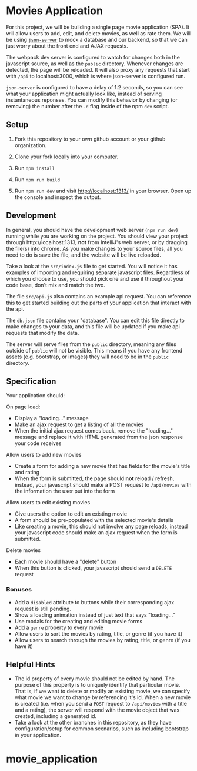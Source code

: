 # Movies Application

For this project, we will be building a single page movie application (SPA). It
will allow users to add, edit, and delete movies, as well as rate them. We will
be using [`json-server`](https://github.com/typicode/json-server) to mock a
database and our backend, so that we can just worry about the front end and AJAX
requests.

The webpack dev server is configured to watch for changes both in the javascript
source, as well as the `public` directory. Whenever changes are detected, the
page will be reloaded. It will also proxy any requests that start with `/api` to
localhost:3000, which is where json-server is configured run.

`json-server` is configured to have a delay of 1.2 seconds, so you can see what
your application might actually look like, instead of serving instantaneous
reponses. You can modify this behavior by changing (or removing) the number
after the `-d` flag inside of the npm `dev` script.

## Setup

1. Fork this repository to your own github account or your github organization.

1. Clone your fork locally into your computer.

1. Run `npm install`

1. Run `npm run build`

1. Run `npm run dev` and visit
   [http://localhost:1313/](http://localhost:1313/) in your browser. Open up
   the console and inspect the output.

## Development

In general, you should have the development web server (`npm run dev`) running
while you are working on the project. You should view your project through
http://localhost:1313, **not** from IntelliJ's web server, or by dragging the
file(s) into chrome. As you make changes to your source files, all you need to
do is save the file, and the website will be live reloaded.

Take a look at the `src/index.js` file to get started. You will notice it has
examples of importing and requiring separate javascript files. Regardless of
which you choose to use, you should pick one and use it throughout your code
base, don't mix and match the two.

The file `src/api.js` also contains an example api request. You can
reference this to get started building out the parts of your application that
interact with the api.

The `db.json` file contains your "database". You can edit this file directly to
make changes to your data, and this file will be updated if you make api
requests that modify the data.

The server will serve files from the `public` directory, meaning any files
outside of `public` will not be visible. This means if you have any frontend
assets (e.g. bootstrap, or images) they will need to be in the `public`
directory.

## Specification

Your application should:

On page load:

- Display a "loading..." message
- Make an ajax request to get a listing of all the movies
- When the initial ajax request comes back, remove the "loading..." message
  and replace it with HTML generated from the json response your code
  receives

Allow users to add new movies

- Create a form for adding a new movie that has fields for the movie's title
  and rating
- When the form is submitted, the page should **not** reload / refresh,
  instead, your javascript should make a POST request to `/api/movies` with the
  information the user put into the form

Allow users to edit existing movies

- Give users the option to edit an existing movie
- A form should be pre-populated with the selected movie's details
- Like creating a movie, this should not involve any page reloads, instead
  your javascript code should make an ajax request when the form is
  submitted.

Delete movies

- Each movie should have a "delete" button
- When this button is clicked, your javascript should send a `DELETE` request

### Bonuses

- Add a `disabled` attribute to buttons while their corresponding ajax request
  is still pending.
- Show a loading animation instead of just text that says "loading..."
- Use modals for the creating and editing movie forms
- Add a `genre` property to every movie
- Allow users to sort the movies by rating, title, or genre (if you have it)
- Allow users to search through the movies by rating, title, or genre (if you
  have it)

## Helpful Hints

- The id property of every movie should not be edited by hand. The purpose of
  this property is to uniquely identify that particular movie. That is, if we
  want to delete or modify an existing movie, we can specify what movie we want
  to change by referencing it's id. When a new movie is created (i.e.  when you
  send a `POST` request to `/api/movies` with a title and a rating), the server
  will respond with the movie object that was created, including a generated id.
- Take a look at the other branches in this repository, as they have
  configuration/setup for common scenarios, such as including bootstrap in your
  application.
# movie_application
